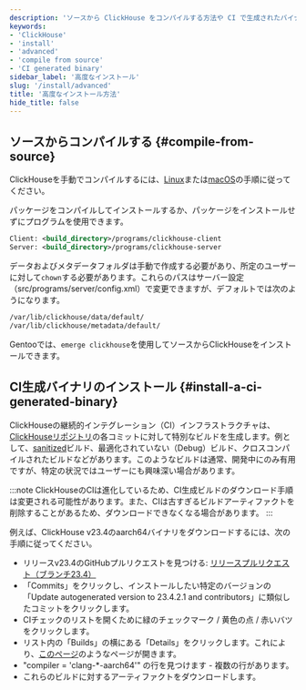 ```yaml
---
description: 'ソースから ClickHouse をコンパイルする方法や CI で生成されたバイナリをインストールする手順'
keywords:
- 'ClickHouse'
- 'install'
- 'advanced'
- 'compile from source'
- 'CI generated binary'
sidebar_label: '高度なインストール'
slug: '/install/advanced'
title: '高度なインストール方法'
hide_title: false
---
```




## ソースからコンパイルする {#compile-from-source}

ClickHouseを手動でコンパイルするには、[Linux](/development/build.md)または[macOS](/development/build-osx.md)の手順に従ってください。

パッケージをコンパイルしてインストールするか、パッケージをインストールせずにプログラムを使用できます。

```xml
Client: <build_directory>/programs/clickhouse-client
Server: <build_directory>/programs/clickhouse-server
```

データおよびメタデータフォルダは手動で作成する必要があり、所定のユーザーに対して`chown`する必要があります。これらのパスはサーバー設定（src/programs/server/config.xml）で変更できますが、デフォルトでは次のようになります。

```bash
/var/lib/clickhouse/data/default/
/var/lib/clickhouse/metadata/default/
```

Gentooでは、`emerge clickhouse`を使用してソースからClickHouseをインストールできます。

## CI生成バイナリのインストール {#install-a-ci-generated-binary}

ClickHouseの継続的インテグレーション（CI）インフラストラクチャは、[ClickHouseリポジトリ](https://github.com/clickhouse/clickhouse/)の各コミットに対して特別なビルドを生成します。例として、[sanitized](https://github.com/google/sanitizers)ビルド、最適化されていない（Debug）ビルド、クロスコンパイルされたビルドなどがあります。このようなビルドは通常、開発中にのみ有用ですが、特定の状況ではユーザーにも興味深い場合があります。

:::note
ClickHouseのCIは進化しているため、CI生成ビルドのダウンロード手順は変更される可能性があります。また、CIは古すぎるビルドアーティファクトを削除することがあるため、ダウンロードできなくなる場合があります。
:::

例えば、ClickHouse v23.4のaarch64バイナリをダウンロードするには、次の手順に従ってください。

- リリースv23.4のGitHubプルリクエストを見つける: [リリースプルリクエスト（ブランチ23.4）](https://github.com/ClickHouse/ClickHouse/pull/49238)
- 「Commits」をクリックし、インストールしたい特定のバージョンの「Update autogenerated version to 23.4.2.1 and contributors」に類似したコミットをクリックします。
- CIチェックのリストを開くために緑のチェックマーク / 黄色の点 / 赤いバツをクリックします。
- リスト内の「Builds」の横にある「Details」をクリックします。これにより、[このページ](https://s3.amazonaws.com/clickhouse-test-reports/46793/b460eb70bf29b19eadd19a1f959b15d186705394/clickhouse_build_check/report.html)のようなページが開きます。
- "compiler = 'clang-*-aarch64'" の行を見つけます - 複数の行があります。
- これらのビルドに対するアーティファクトをダウンロードします。
